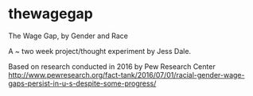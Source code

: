 # thewagegap
The Wage Gap, by Gender and Race

A ~ two week project/thought experiment by Jess Dale.

Based on research conducted in 2016 by Pew Research Center
http://www.pewresearch.org/fact-tank/2016/07/01/racial-gender-wage-gaps-persist-in-u-s-despite-some-progress/
